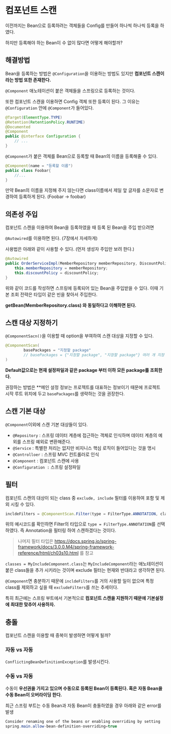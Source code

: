 컴포넌트 스캔
===

이전까지는 Bean으로 등록하려는 객체들을 Config를 만들어 하나씩 하나씩 등록을 하였다.

하지만 등록해야 하는 Bean이 수 없이 많다면 어떻게 해야할까?

## 해결방법

Bean을 등록하는 방법은 `@Configuration`을 이용하는 방법도 있지만 **컴포넌트 스캔이라는 방법 또한 존재한다.**

`@Component` 애노테이션이 붙은 객체들을 스프링으로 등록하는 것이다.

또한 컴포넌트 스캔을 이용하면 Config 객체 또한 등록이 된다. 그 이유는 `@Configuration` 안에 `@Component`가 들어있다.

```java
@Target(ElementType.TYPE)
@Retention(RetentionPolicy.RUNTIME)
@Documented
@Component
public @interface Configuration {
    // ...
}
```

`@Component`가 붙은 객체를 Bean으로 등록할 때 Bean의 이름을 등록해줄 수 있다.

```java
@Component(name = "등록할 이름")
public class Foobar{
    //...
}
```

만약 Bean의 이름을 지정해 주지 않는다면 class이름에서 제일 앞 글자를 소문자로 변경하여 등록하게 된다. (Foobar -> foobar)


## 의존성 주입

컴포넌트 스캔을 이용하여 Bean을 등록하였을 때 등록 된 Bean을 주입 받으려면 

`@Autowired`를 이용하면 된다. (7장에서 자세하게)

사용법은 아래와 같이 사용할 수 있다. (먼저 생성자 주입만 보려 한다.)

```java
@Autowired
public OrderServiceImpl(MemberRepository memberRepository, DiscountPolicy discountPolicy) {
    this.memberRepository = memberRepository;
    this.discountPolicy = discountPolicy;
}
```

위와 같이 코드를 작성하면 스프링에 등록되어 있는 Bean을 주입받을 수 있다. 이때 기본 조회 전략은 타입이 같은 빈을 찾아서 주입한다. 

**getBean(MemberRepository.class) 와 동일하다고 이해하면 된다.**

## 스캔 대상 지정하기

`@ComponentSacn()`을 이용할 때 option을 부여하여 스캔 대상을 지정할 수 있다.

```java
@ComponentScan(
        basePackages = "지정할 package"
        // basePackages = {"지정할 package", "지정할 package"} 여러 개 지정 가능
)
```

**Default값으로는 현재 설정파일과 같은 package 부터 이하 모든 package를 조회한다.**

권장하는 방법은 **메인 설정 정보는 프로젝트를 대표하는 정보이기 때문에 프로젝트 시작 루트 위치에 두고 `basePackages`를 생략하는 것을 권장한다.

## 스캔 기본 대상

`@Component`이외에 스캔 기본 대상들이 있다.

- `@Repository` : 스프링 데이터 계층에 접근하는 객체로 인식하며 데이터 계층의 예외를 스프링 예외로 변환해준다.
- `@Service` : 특별한 처리는 없지만 비지니스 핵심 로직이 들어있다는 것을 명시
- `@Controlloer` : 스프링 MVC 컨트롤러로 인식
- `@Component` : 컴포넌트 스캔에 사용 
- `@Configuration :` 스프링 설정파일

## 필터

컴포넌트 스캔의 대상이 되는 class 중 `exclude, include` 필터를 이용하여 포함 및 제외 시킬 수 있다.

```java
incldeFilters = @ComponentScan.Filter(type = FilterType.ANNOTATION, classes = MyIncludeComponent.class)
```

위의 예시코드를 확인하면 Filter의 타입으로 `type = FilterType.ANNOTATION`를 선택하였다. 즉 Annotation을 필터링 하여 스캔하겠다는 것이다.
>나머지 필터 타입은 https://docs.spring.io/spring-framework/docs/3.0.0.M4/spring-framework-reference/html/ch03s10.html 를 참고

`classes = MyIncludeComponent.class`는 `MyIncludeComponent`라는 애노테이션이 붙은 class들을 추가 시키라는 것이며 
exclude 필터는 현재와 반대라고 생각하면 된다.

`@Component`면 충분하기 때문에 `incldeFilters`를 거의 사용할 일이 없으며 특정 class를 제외하고 싶을 때 `excludeFilters`를 쓰는 추세이다.

특히 최근에는 스프링 부트에서 기본적으로 **컴포넌트 스캔을 지원하기 때문에 기본설정에 최대한 맞추어 사용하자.**

## 충돌

컴포넌트 스캔을 이용할 때 중복이 발생하면 어떻게 될까?

### 자동 vs 자동

`ConflictingBeanDefinitionException`를 발생시킨다.

### 수동 vs 자동

수동이 **우선권을 가지고 있으며 수동으로 등록된 Bean이 등록된다. 혹은 자동 Bean을 수동 Bean이 오버라이딩 한다.**

최근 스프링 부트는 수동 Bean과 자동 Bean이 충돌하였을 경우 아래와 같은 error를 발생

```java
Consider renaming one of the beans or enabling overriding by setting
spring.main.allow-bean-definition-overriding=true
```



